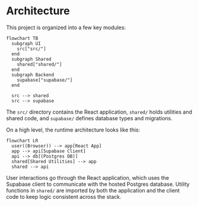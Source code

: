 # Architecture

This project is organized into a few key modules:

```mermaid
flowchart TB
  subgraph UI
    src["src/"]
  end
  subgraph Shared
    shared["shared/"]
  end
  subgraph Backend
    supabase["supabase/"]
  end

  src --> shared
  src --> supabase
```

The `src/` directory contains the React application, `shared/` holds utilities and shared code, and `supabase/` defines database types and migrations.

On a high level, the runtime architecture looks like this:

```mermaid
flowchart LR
  user((Browser)) --> app[React App]
  app --> api[Supabase Client]
  api --> db[(Postgres DB)]
  shared[Shared Utilities] --> app
  shared --> api
```

User interactions go through the React application, which uses the Supabase client to communicate with the hosted Postgres database. Utility functions in `shared/` are imported by both the application and the client code to keep logic consistent across the stack.

